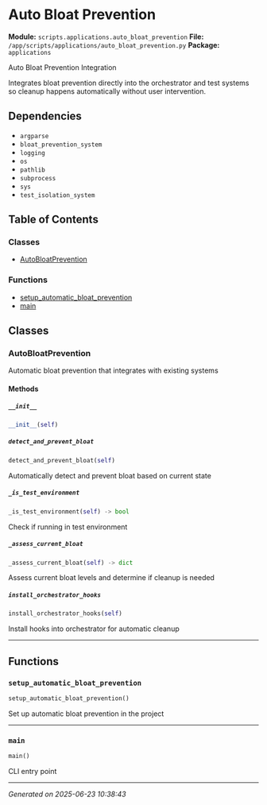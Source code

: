 # Auto Bloat Prevention

**Module:** `scripts.applications.auto_bloat_prevention`
**File:** `/app/scripts/applications/auto_bloat_prevention.py`
**Package:** `applications`

Auto Bloat Prevention Integration

Integrates bloat prevention directly into the orchestrator and test systems
so cleanup happens automatically without user intervention.

## Dependencies

- `argparse`
- `bloat_prevention_system`
- `logging`
- `os`
- `pathlib`
- `subprocess`
- `sys`
- `test_isolation_system`

## Table of Contents

### Classes
- [AutoBloatPrevention](#autobloatprevention)

### Functions
- [setup_automatic_bloat_prevention](#setup-automatic-bloat-prevention)
- [main](#main)

## Classes

### AutoBloatPrevention

Automatic bloat prevention that integrates with existing systems

#### Methods

##### `__init__`
```python
__init__(self)
```

##### `detect_and_prevent_bloat`
```python
detect_and_prevent_bloat(self)
```

Automatically detect and prevent bloat based on current state

##### `_is_test_environment`
```python
_is_test_environment(self) -> bool
```

Check if running in test environment

##### `_assess_current_bloat`
```python
_assess_current_bloat(self) -> dict
```

Assess current bloat levels and determine if cleanup is needed

##### `install_orchestrator_hooks`
```python
install_orchestrator_hooks(self)
```

Install hooks into orchestrator for automatic cleanup

---

## Functions

### `setup_automatic_bloat_prevention`
```python
setup_automatic_bloat_prevention()
```

Set up automatic bloat prevention in the project

---

### `main`
```python
main()
```

CLI entry point

---

*Generated on 2025-06-23 10:38:43*